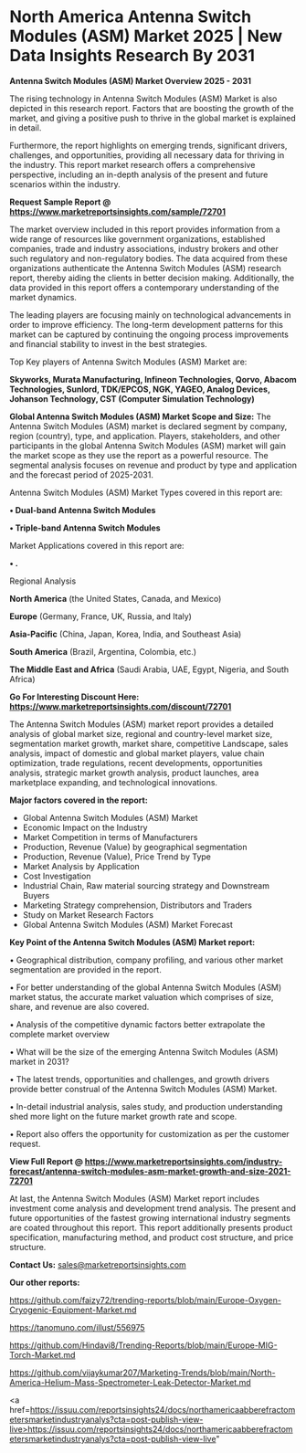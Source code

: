# North America Antenna Switch Modules (ASM) Market 2025 | New Data Insights Research By 2031

<Strong> Antenna Switch Modules (ASM) Market Overview 2025 - 2031</strong>

The rising technology in Antenna Switch Modules (ASM) Market is also depicted in this research report. Factors that are boosting the growth of the market, and giving a positive push to thrive in the global market is explained in detail.

Furthermore, the report highlights on emerging trends, significant drivers, challenges, and opportunities, providing all necessary data for thriving in the industry. This report market research offers a comprehensive perspective, including an in-depth analysis of the present and future scenarios within the industry.

<strong>Request Sample Report @ <a href=https://www.marketreportsinsights.com/sample/72701>https://www.marketreportsinsights.com/sample/72701</a></strong>

The market overview included in this report provides information from a wide range of resources like government organizations, established companies, trade and industry associations, industry brokers and other such regulatory and non-regulatory bodies. The data acquired from these organizations authenticate the Antenna Switch Modules (ASM) research report, thereby aiding the clients in better decision making. Additionally, the data provided in this report offers a contemporary understanding of the market dynamics.

The leading players are focusing mainly on technological advancements in order to improve efficiency. The long-term development patterns for this market can be captured by continuing the ongoing process improvements and financial stability to invest in the best strategies.

Top Key players of Antenna Switch Modules (ASM) Market are:

<strong>Skyworks, Murata Manufacturing, Infineon Technologies, Qorvo, Abacom Technologies, Sunlord, TDK/EPCOS, NGK, YAGEO, Analog Devices, Johanson Technology, CST (Computer Simulation Technology)</strong>

<strong><b>Global Antenna Switch Modules (ASM) Market Scope and Size:</b></strong>
The Antenna Switch Modules (ASM) market is declared segment by company, region (country), type, and application. Players, stakeholders, and other participants in the global Antenna Switch Modules (ASM) market will gain the market scope as they use the report as a powerful resource. The segmental analysis focuses on revenue and product by type and application and the forecast period of 2025-2031.

Antenna Switch Modules (ASM) Market Types covered in this report are:

<strong>• Dual-band Antenna Switch Modules

• Triple-band Antenna Switch Modules</strong>

Market Applications covered in this report are:

<strong>• .</strong> 

Regional Analysis

<strong>North America</strong> (the United States, Canada, and Mexico)

<strong>Europe</strong> (Germany, France, UK, Russia, and Italy)

<strong>Asia-Pacific</strong> (China, Japan, Korea, India, and Southeast Asia)

<strong>South America</strong> (Brazil, Argentina, Colombia, etc.)

<strong>The Middle East and Africa</strong> (Saudi Arabia, UAE, Egypt, Nigeria, and South Africa)

<strong>Go For Interesting Discount Here: <a href=https://www.marketreportsinsights.com/discount/72701>https://www.marketreportsinsights.com/discount/72701</a></strong>

The Antenna Switch Modules (ASM) market report provides a detailed analysis of global market size, regional and country-level market size, segmentation market growth, market share, competitive Landscape, sales analysis, impact of domestic and global market players, value chain optimization, trade regulations, recent developments, opportunities analysis, strategic market growth analysis, product launches, area marketplace expanding, and technological innovations.

<strong><b>Major factors covered in the report:</b></strong>
<ul>
  <li>Global Antenna Switch Modules (ASM) Market </li>
  <li>Economic Impact on the Industry</li>
  <li>Market Competition in terms of Manufacturers</li>
  <li>Production, Revenue (Value) by geographical segmentation</li>
  <li>Production, Revenue (Value), Price Trend by Type</li>
  <li>Market Analysis by Application</li>
  <li>Cost Investigation</li>
  <li>Industrial Chain, Raw material sourcing strategy and Downstream Buyers</li>
  <li>Marketing Strategy comprehension, Distributors and Traders</li>
  <li>Study on Market Research Factors</li>
  <li>Global Antenna Switch Modules (ASM) Market Forecast</li>
</ul>

<strong><b>Key Point of the Antenna Switch Modules (ASM) Market report:</b></strong>

• Geographical distribution, company profiling, and various other market segmentation are provided in the report.

• For better understanding of the global Antenna Switch Modules (ASM) market status, the accurate market valuation which comprises of size, share, and revenue are also covered.

• Analysis of the competitive dynamic factors better extrapolate the complete market overview

• What will be the size of the emerging Antenna Switch Modules (ASM) market in 2031?

• The latest trends, opportunities and challenges, and growth drivers provide better construal of the Antenna Switch Modules (ASM) Market.

• In-detail industrial analysis, sales study, and production understanding shed more light on the future market growth rate and scope.

• Report also offers the opportunity for customization as per the customer request.

<strong><b>View Full Report @ <a href=https://www.marketreportsinsights.com/industry-forecast/antenna-switch-modules-asm-market-growth-and-size-2021-72701>https://www.marketreportsinsights.com/industry-forecast/antenna-switch-modules-asm-market-growth-and-size-2021-72701</a></b></strong>


At last, the Antenna Switch Modules (ASM) Market report includes investment come analysis and development trend analysis. The present and future opportunities of the fastest growing international industry segments are coated throughout this report. This report additionally presents product specification, manufacturing method, and product cost structure, and price structure.

<strong>Contact Us:</strong>
sales@marketreportsinsights.com

<strong>Our other reports:</strong>

<a href=https://github.com/faizy72/trending-reports/blob/main/Europe-Oxygen-Cryogenic-Equipment-Market.md>https://github.com/faizy72/trending-reports/blob/main/Europe-Oxygen-Cryogenic-Equipment-Market.md</a>

<a href=https://tanomuno.com/illust/556975>https://tanomuno.com/illust/556975</a>

<a href=https://github.com/Hindavi8/Trending-Reports/blob/main/Europe-MIG-Torch-Market.md>https://github.com/Hindavi8/Trending-Reports/blob/main/Europe-MIG-Torch-Market.md</a>

<a href=https://github.com/vijaykumar207/Marketing-Trends/blob/main/North-America-Helium-Mass-Spectrometer-Leak-Detector-Market.md>https://github.com/vijaykumar207/Marketing-Trends/blob/main/North-America-Helium-Mass-Spectrometer-Leak-Detector-Market.md</a>

<a href=https://issuu.com/reportsinsights24/docs/northamericaabberefractometersmarketindustryanalys?cta=post-publish-view-live>https://issuu.com/reportsinsights24/docs/northamericaabberefractometersmarketindustryanalys?cta=post-publish-view-live</a>"
